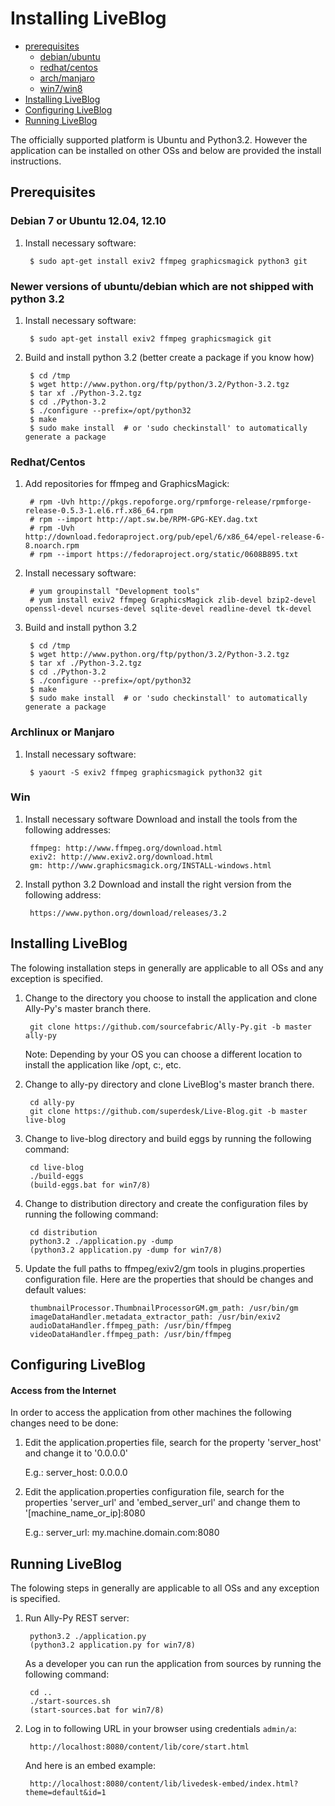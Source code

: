 Installing LiveBlog
============================

+ [prerequisites](#prerequisites)
    - [debian/ubuntu](#debian-7-or-ubuntu-1204-1210)
    - [redhat/centos](#redhatcentos)
    - [arch/manjaro](#archlinux-or-manjaro)
    - [win7/win8](#win7-or-win8)    
+ [Installing LiveBlog](#installing-liveblog-1)
+ [Configuring LiveBlog](#configuring-liveblog)
+ [Running LiveBlog](#running-liveblog)


The officially supported platform is Ubuntu and Python3.2. However the application can be installed on other OSs and below are provided the install instructions.

## Prerequisites


### Debian 7 or Ubuntu 12.04, 12.10

1. Install necessary software:

        $ sudo apt-get install exiv2 ffmpeg graphicsmagick python3 git

        
### Newer versions of ubuntu/debian which are not shipped with python 3.2

1. Install necessary software:

        $ sudo apt-get install exiv2 ffmpeg graphicsmagick git

2. Build and install python 3.2 (better create a package if you know how)

        $ cd /tmp
        $ wget http://www.python.org/ftp/python/3.2/Python-3.2.tgz
        $ tar xf ./Python-3.2.tgz
        $ cd ./Python-3.2
        $ ./configure --prefix=/opt/python32
        $ make
        $ sudo make install  # or 'sudo checkinstall' to automatically generate a package
        
        
### Redhat/Centos

1. Add repositories for ffmpeg and GraphicsMagick:

        # rpm -Uvh http://pkgs.repoforge.org/rpmforge-release/rpmforge-release-0.5.3-1.el6.rf.x86_64.rpm 
        # rpm --import http://apt.sw.be/RPM-GPG-KEY.dag.txt
        # rpm -Uvh http://download.fedoraproject.org/pub/epel/6/x86_64/epel-release-6-8.noarch.rpm
        # rpm --import https://fedoraproject.org/static/0608B895.txt

2. Install necessary software:

        # yum groupinstall "Development tools"
        # yum install exiv2 ffmpeg GraphicsMagick zlib-devel bzip2-devel openssl-devel ncurses-devel sqlite-devel readline-devel tk-devel

3. Build and install python 3.2

        $ cd /tmp
        $ wget http://www.python.org/ftp/python/3.2/Python-3.2.tgz
        $ tar xf ./Python-3.2.tgz
        $ cd ./Python-3.2
        $ ./configure --prefix=/opt/python32
        $ make
        $ sudo make install  # or 'sudo checkinstall' to automatically generate a package

        
        
### Archlinux or Manjaro

1. Install necessary software:

        $ yaourt -S exiv2 ffmpeg graphicsmagick python32 git

        
        
### Win

1. Install necessary software
   Download and install the tools from the following addresses:

        ffmpeg: http://www.ffmpeg.org/download.html
        exiv2: http://www.exiv2.org/download.html
        gm: http://www.graphicsmagick.org/INSTALL-windows.html
        
2. Install python 3.2
   Download and install the right version from the following address:

        https://www.python.org/download/releases/3.2


        
## Installing LiveBlog
The folowing installation steps in generally are applicable to all OSs and any exception is specified.

1. Change to the directory you choose to install the application and clone Ally-Py's master branch there.

        git clone https://github.com/sourcefabric/Ally-Py.git -b master ally-py
        
   Note: 
        Depending by your OS you can choose a different location to install the application like /opt, c:\, etc.
        
2. Change to ally-py directory and clone LiveBlog's master branch there.

        cd ally-py
        git clone https://github.com/superdesk/Live-Blog.git -b master live-blog

3. Change to live-blog directory and build eggs by running the following command:

        cd live-blog
        ./build-eggs 
        (build-eggs.bat for win7/8)

4. Change to distribution directory and create the configuration files by running the following command:

        cd distribution
        python3.2 ./application.py -dump
        (python3.2 application.py -dump for win7/8)

5. Update the full paths to ffmpeg/exiv2/gm tools in plugins.properties configuration file.
   Here are the properties that should be changes and default values:
   
        thumbnailProcessor.ThumbnailProcessorGM.gm_path: /usr/bin/gm
        imageDataHandler.metadata_extractor_path: /usr/bin/exiv2
        audioDataHandler.ffmpeg_path: /usr/bin/ffmpeg
        videoDataHandler.ffmpeg_path: /usr/bin/ffmpeg
        
        

## Configuring LiveBlog

#### Access from the Internet
In order to access the application from other machines the following changes need to be done:

1. Edit the application.properties file, search for
   the property 'server_host' and change it to '0.0.0.0'

   E.g.: server_host: 0.0.0.0

2. Edit the application.properties configuration file, search for the
   properties 'server_url' and 'embed_server_url' and change them to
   '[machine_name_or_ip]:8080

   E.g.: server_url: my.machine.domain.com:8080



## Running LiveBlog
The folowing steps in generally are applicable to all OSs and any exception is specified.

1. Run Ally-Py REST server:

        python3.2 ./application.py
        (python3.2 application.py for win7/8)
        
   As a developer you can run the application from sources by running the following command:
        
        cd ..
        ./start-sources.sh
        (start-sources.bat for win7/8)


2. Log in to following URL in your browser using credentials `admin/a`:

        http://localhost:8080/content/lib/core/start.html

   And here is an embed example:

        http://localhost:8080/content/lib/livedesk-embed/index.html?theme=default&id=1

